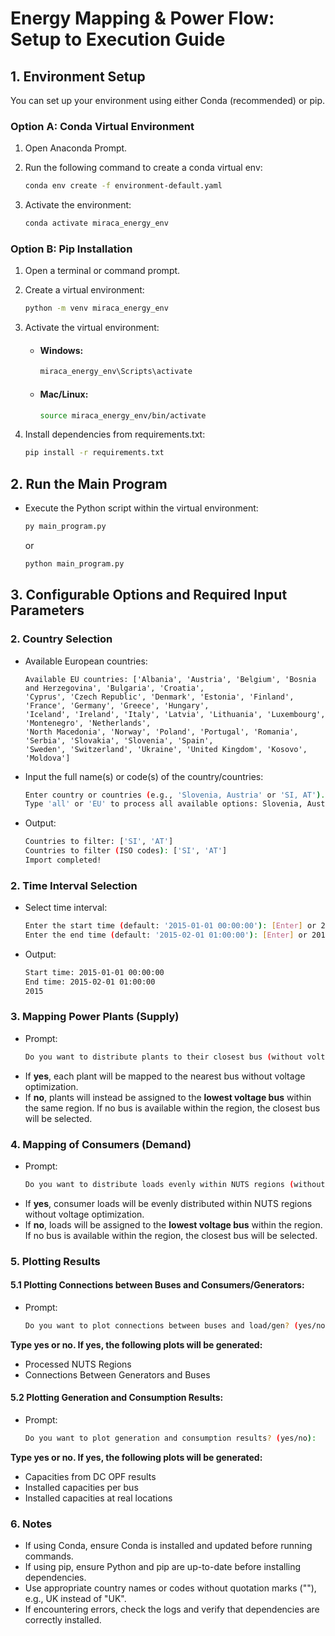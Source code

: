 # Energy Mapping & Power Flow: Setup to Execution Guide

## 1. Environment Setup
You can set up your environment using either Conda (recommended) or pip.

### Option A: Conda Virtual Environment
1. Open Anaconda Prompt.

2. Run the following command to create a conda virtual env:
   ```bash
   conda env create -f environment-default.yaml
   ``` 
3. Activate the environment:   
   ```bash
   conda activate miraca_energy_env
   ``` 
### Option B: Pip Installation
1. Open a terminal or command prompt.

2. Create a virtual environment:
   ```bash
   python -m venv miraca_energy_env
   ``` 
3. Activate the virtual environment:

    - #### Windows:
        ```bash
        miraca_energy_env\Scripts\activate
        ```

    - #### Mac/Linux:
        ```bash
        source miraca_energy_env/bin/activate
        ```

4. Install dependencies from requirements.txt:
    
    ```bash
    pip install -r requirements.txt
    ```

## 2. Run the Main Program

- Execute the Python script within the virtual environment:

    ```bash
    py main_program.py
    ```
    or 
    ```bash
    python main_program.py
    ```
## 3. Configurable Options and Required Input Parameters

### 2. Country Selection
- Available European countries:

    ```
    Available EU countries: ['Albania', 'Austria', 'Belgium', 'Bosnia and Herzegovina', 'Bulgaria', 'Croatia', 
    'Cyprus', 'Czech Republic', 'Denmark', 'Estonia', 'Finland', 'France', 'Germany', 'Greece', 'Hungary', 
    'Iceland', 'Ireland', 'Italy', 'Latvia', 'Lithuania', 'Luxembourg', 'Montenegro', 'Netherlands', 
    'North Macedonia', 'Norway', 'Poland', 'Portugal', 'Romania', 'Serbia', 'Slovakia', 'Slovenia', 'Spain', 
    'Sweden', 'Switzerland', 'Ukraine', 'United Kingdom', 'Kosovo', 'Moldova']
    ```

- Input the full name(s) or code(s) of the country/countries: 
    ```bash
    Enter country or countries (e.g., 'Slovenia, Austria' or 'SI, AT'). You can use full names or country codes. 
    Type 'all' or 'EU' to process all available options: Slovenia, Austria [Enter]
    ```
- Output:
    ```bash    
    Countries to filter: ['SI', 'AT']
    Countries to filter (ISO codes): ['SI', 'AT']
    Import completed!
    ```
### 2. Time Interval Selection
- Select time interval:     
    ```bash
    Enter the start time (default: '2015-01-01 00:00:00'): [Enter] or 2015-01-01 00:00:00
    Enter the end time (default: '2015-02-01 01:00:00'): [Enter] or 2015-02-01 01:00:00
    ```
- Output:
    ```bash
    Start time: 2015-01-01 00:00:00
    End time: 2015-02-01 01:00:00
    2015
    ```
### 3. Mapping Power Plants (Supply) 
- Prompt:    
    ```bash
    Do you want to distribute plants to their closest bus (without voltage optimization)? (yes/no):
    ```
- If **yes**, each plant will be mapped to the nearest bus without voltage optimization.
- If **no**, plants will instead be assigned to the **lowest voltage bus** within the same region. If no bus is available within the region, the closest bus will be selected.

### 4. Mapping of Consumers (Demand)
- Prompt:    
    ```bash
    Do you want to distribute loads evenly within NUTS regions (without voltage optimization)? (yes/no):
    ```
- If **yes**, consumer loads will be evenly distributed within NUTS regions without voltage optimization.
- If **no**, loads will be assigned to the **lowest voltage bus** within the region. If no bus is available within the region, the closest bus will be selected.

### 5. Plotting Results

#### 5.1 Plotting Connections between Buses and Consumers/Generators:
- Prompt:    
    ```bash
    Do you want to plot connections between buses and load/gen? (yes/no):
    ```
**Type yes or no. If yes, the following plots will be generated:**

- Processed NUTS Regions
- Connections Between Generators and Buses

#### 5.2 Plotting Generation and Consumption Results:
- Prompt:
    ```bash
    Do you want to plot generation and consumption results? (yes/no):
    ```
**Type yes or no. If yes, the following plots will be generated:**

- Capacities from DC OPF results
- Installed capacities per bus
- Installed capacities at real locations

### 6. Notes

- If using Conda, ensure Conda is installed and updated before running commands.
- If using pip, ensure Python and pip are up-to-date before installing dependencies.
- Use appropriate country names or codes without quotation marks (""), e.g., UK instead of "UK".
- If encountering errors, check the logs and verify that dependencies are correctly installed.